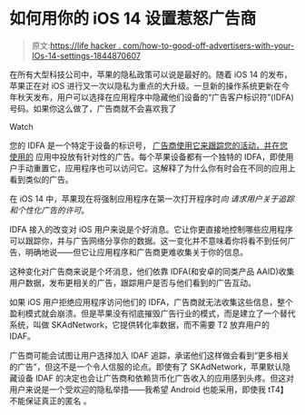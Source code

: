 # 如何用你的 iOS 14 设置惹怒广告商

> 原文:[https://life hacker . com/how-to-good-off-advertisers-with-your-IOs-14-settings-1844870607](https://lifehacker.com/how-to-piss-off-advertisers-with-your-ios-14-settings-1844870607)

在所有大型科技公司中，苹果的隐私政策可以说是最好的。随着 iOS 14 的发布，苹果正在对 iOS 进行又一次以隐私为重点的大升级。一旦新的操作系统更新在今年秋天发布，用户可以选择在应用程序中隐藏他们设备的“广告客户标识符”(IDFA)号码。如果你这么做了，广告商就不会喜欢我了

Watch

您的 IDFA 是一个特定于设备的标识号， [广告商使用它来跟踪您的活动，并在您使用的](https://clearcode.cc/blog/apple-idfa/#opt-in) 应用中投放有针对性的广告。每个苹果设备都有一个独特的 IDFA，即使用户手动重置它，应用程序也可以访问它。这解释了为什么你有时会在不同的应用上看到类似的广告。

在 iOS 14 中，苹果现在将强制应用程序在第一次打开程序时*向* *请求用户关于追踪和个性化广告的许可*。

IDFA 接入的改变对 iOS 用户来说是个好消息。它让你更直接地控制哪些应用程序可以跟踪你，并与广告网络分享你的数据。这一变化并不意味着你将看不到任何广告，明确地说——但它让应用程序和广告商更难收集关于你的信息。

这种变化对广告商来说是个坏消息，他们依靠 IDFA(和安卓的同类产品 AAID)收集用户数据，发布更相关的广告，跟踪用户是否与他们看到的广告互动。

如果 iOS 用户拒绝应用程序访问他们的 IDFA，广告商就无法收集这些信息，整个盈利模式就会崩溃。但是苹果没有彻底摧毁广告行业的模式，而是建立了一个替代系统，叫做 SKAdNetwork，它提供转化率数据，而不需要 T2 放弃用户的 IDAF。

广告商可能会试图让用户选择加入 IDAF 追踪，承诺他们这样做会看到“更多相关的广告”，但这不是一个令人信服的论点。即使有了 SKAdNetwork，苹果默认隐藏设备 IDAF 的决定也会让广告商和依赖货币化广告收入的应用感到头疼。但这对用户来说是一个受欢迎的隐私举措——我希望 Android 也能采用，即使我 tT4】不能保证真正的匿名 。